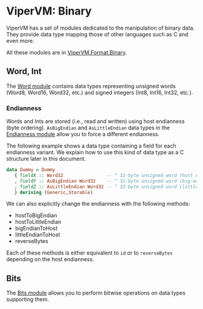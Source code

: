 # ViperVM: Binary

ViperVM has a set of modules dedicated to the manipulation of binary data. They
provide data type mapping those of other languages such as C and even more.

All these modules are in [ViperVM.Format.Binary](../../src/lib/ViperVM/Format/Binary).

## Word, Int

The [Word module](../../src/lib/ViperVM/Format/Binary/Word.hs) contains data
types representing unsigned words (Word8, Word16, Word32, etc.) and signed
integers (Int8, Int16, Int32, etc.).

### Endianness

Words and Ints are stored (i.e., read and written) using host endianness (byte
ordering). `AsBigEndian` and `AsLittleEndian` data types in the
[Endianness module](../../src/lib/ViperVM/Format/Binary/Endianness.hs)
allow you to force a different endianness.

The following example shows a data type containing a field for each endianness
variant. We explain how to use this kind of data type as a C structure later in
this document.

```haskell
data Dummy = Dummy
   { fieldX :: Word32                -- ^ 32-byte unsigned word (host endianness)
   , fieldY :: AsBigEndian Word32    -- ^ 32-byte unsigned word (big-endian)
   , fieldZ :: AsLittleEndian Word32 -- ^ 32-byte unsigned word (little-endian)
   } deriving (Generic,Storable)
```

We can also explicitly change the endianness with the following methods:
* hostToBigEndian
* hostToLittleEndian
* bigEndianToHost
* littleEndianToHost
* reverseBytes

Each of these methods is either equivalent to `id` or to `reverseBytes`
depending on the host endianness.

## Bits

The [Bits module](../../src/lib/ViperVM/Format/Binary/Bits.hs) allows you to
perform bitwise operations on data types supporting them.
